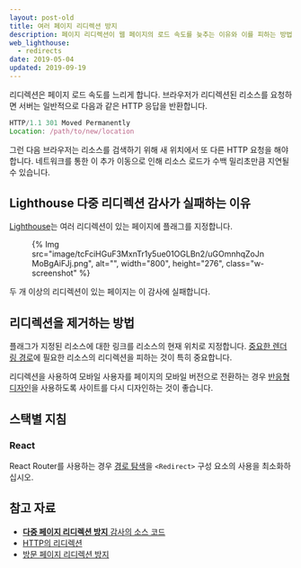 ```yaml
---
layout: post-old
title: 여러 페이지 리디렉션 방지
description: 페이지 리디렉션이 웹 페이지의 로드 속도를 늦추는 이유와 이를 피하는 방법을 배웁니다.
web_lighthouse:
  - redirects
date: 2019-05-04
updated: 2019-09-19
---
```


리디렉션은 페이지 로드 속도를 느리게 합니다. 브라우저가 리디렉션된 리소스를 요청하면 서버는 일반적으로 다음과 같은 HTTP 응답을 반환합니다.

```js
HTTP/1.1 301 Moved Permanently
Location: /path/to/new/location
```

그런 다음 브라우저는 리소스를 검색하기 위해 새 위치에서 또 다른 HTTP 요청을 해야 합니다. 네트워크를 통한 이 추가 이동으로 인해 리소스 로드가 수백 밀리초만큼 지연될 수 있습니다.

## Lighthouse 다중 리디렉션 감사가 실패하는 이유

[Lighthouse](https://developers.google.com/web/tools/lighthouse/)는 여러 리디렉션이 있는 페이지에 플래그를 지정합니다.

<figure class="w-figure">{% Img src="image/tcFciHGuF3MxnTr1y5ue01OGLBn2/uGOmnhqZoJnMoBgAiFJj.png", alt="", width="800", height="276", class="w-screenshot" %}</figure>

두 개 이상의 리디렉션이 있는 페이지는 이 감사에 실패합니다.

## 리디렉션을 제거하는 방법

플래그가 지정된 리소스에 대한 링크를 리소스의 현재 위치로 지정합니다. [중요한 렌더링 경로](https://developers.google.com/web/fundamentals/performance/critical-rendering-path/)에 필요한 리소스의 리디렉션을 피하는 것이 특히 중요합니다.

리디렉션을 사용하여 모바일 사용자를 페이지의 모바일 버전으로 전환하는 경우 [반응형 디자인](https://developers.google.com/web/fundamentals/design-and-ux/responsive/)을 사용하도록 사이트를 다시 디자인하는 것이 좋습니다.

## 스택별 지침

### React

React Router를 사용하는 경우 [경로 탐색](https://reacttraining.com/react-router/web/api/Redirect)을 `<Redirect>` 구성 요소의 사용을 최소화하십시오.

## 참고 자료

- [**다중 페이지 리디렉션 방지** 감사의 소스 코드](https://github.com/GoogleChrome/lighthouse/blob/master/lighthouse-core/audits/redirects.js)
- [HTTP의 리디렉션](https://developer.mozilla.org/docs/Web/HTTP/Redirections)
- [방문 페이지 리디렉션 방지](https://developers.google.com/speed/docs/insights/AvoidRedirects)
